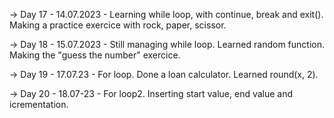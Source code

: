 -> Day 17 - 14.07.2023 - Learning while loop, with continue, break and exit(). Making a practice exercice with rock, paper, scissor.

-> Day 18 - 15.07.2023 - Still managing while loop. Learned random function. Making the "guess the number" exercice.

-> Day 19 - 17.07.23 - For loop. Done a loan calculator. Learned round(x, 2).

-> Day 20 - 18.07-23 - For loop2. Inserting start value, end value and icrementation.
